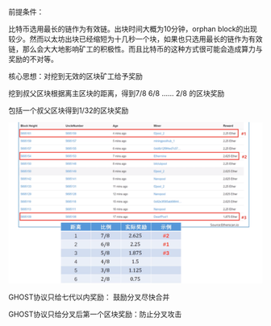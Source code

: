 前提条件：

比特币选用最长的链作为有效链。出块时间大概为10分钟，orphan block的出现较少。然而以太坊出块已经缩短为十几秒一个块，如果也只选用最长的链作为有效链，那么会大大地影响矿工的积极性。而且比特币的这种方式很可能会造成算力与奖励的不对等。

核心思想：对挖到无效的区块矿工给予奖励



挖到叔父区块根据离主区块的距离，得到7/8 6/8 ...... 2/8 的区块奖励

包括一个叔父区块得到1/32的区块奖励

![](./picture/5.png)

GHOST协议只给七代以内奖励： 鼓励分叉尽快合并

GHOST协议只给分叉后第一个区块奖励：防止分叉攻击


